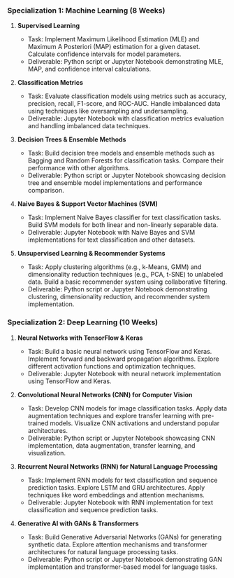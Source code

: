 ### Specialization 1: Machine Learning (8 Weeks)

1. **Supervised Learning**
   - Task: Implement Maximum Likelihood Estimation (MLE) and Maximum A Posteriori (MAP) estimation for a given dataset. Calculate confidence intervals for model parameters.
   - Deliverable: Python script or Jupyter Notebook demonstrating MLE, MAP, and confidence interval calculations.

2. **Classification Metrics**
   - Task: Evaluate classification models using metrics such as accuracy, precision, recall, F1-score, and ROC-AUC. Handle imbalanced data using techniques like oversampling and undersampling.
   - Deliverable: Jupyter Notebook with classification metrics evaluation and handling imbalanced data techniques.

3. **Decision Trees & Ensemble Methods**
   - Task: Build decision tree models and ensemble methods such as Bagging and Random Forests for classification tasks. Compare their performance with other algorithms.
   - Deliverable: Python script or Jupyter Notebook showcasing decision tree and ensemble model implementations and performance comparison.

4. **Naive Bayes & Support Vector Machines (SVM)**
   - Task: Implement Naive Bayes classifier for text classification tasks. Build SVM models for both linear and non-linearly separable data.
   - Deliverable: Jupyter Notebook with Naive Bayes and SVM implementations for text classification and other datasets.

5. **Unsupervised Learning & Recommender Systems**
   - Task: Apply clustering algorithms (e.g., k-Means, GMM) and dimensionality reduction techniques (e.g., PCA, t-SNE) to unlabeled data. Build a basic recommender system using collaborative filtering.
   - Deliverable: Python script or Jupyter Notebook demonstrating clustering, dimensionality reduction, and recommender system implementation.

### Specialization 2: Deep Learning (10 Weeks)

1. **Neural Networks with TensorFlow & Keras**
   - Task: Build a basic neural network using TensorFlow and Keras. Implement forward and backward propagation algorithms. Explore different activation functions and optimization techniques.
   - Deliverable: Jupyter Notebook with neural network implementation using TensorFlow and Keras.

2. **Convolutional Neural Networks (CNN) for Computer Vision**
   - Task: Develop CNN models for image classification tasks. Apply data augmentation techniques and explore transfer learning with pre-trained models. Visualize CNN activations and understand popular architectures.
   - Deliverable: Python script or Jupyter Notebook showcasing CNN implementation, data augmentation, transfer learning, and visualization.

3. **Recurrent Neural Networks (RNN) for Natural Language Processing**
   - Task: Implement RNN models for text classification and sequence prediction tasks. Explore LSTM and GRU architectures. Apply techniques like word embeddings and attention mechanisms.
   - Deliverable: Jupyter Notebook with RNN implementation for text classification and sequence prediction tasks.

4. **Generative AI with GANs & Transformers**
   - Task: Build Generative Adversarial Networks (GANs) for generating synthetic data. Explore attention mechanisms and transformer architectures for natural language processing tasks.
   - Deliverable: Python script or Jupyter Notebook demonstrating GAN implementation and transformer-based model for language tasks.
